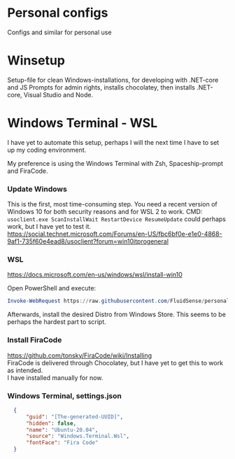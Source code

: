 # Personal configs
Configs and similar for personal use


# Winsetup
Setup-file for clean Windows-installations, for developing with .NET-core and JS
Prompts for admin rights, installs chocolatey, then installs .NET-core, Visual Studio and Node.

# Windows Terminal - WSL 
I have yet to automate this setup, perhaps I will the next time I have to set up my coding environment.

My preference is using the Windows Terminal with Zsh, Spaceship-prompt and FiraCode.

### Update Windows
This is the first, most time-consuming step. You need a recent version of Windows 10 for both security reasons and for WSL 2 to work.
CMD: `usoclient.exe ScanInstallWait RestartDevice ResumeUpdate` could perhaps work, but I have yet to test it.
https://social.technet.microsoft.com/Forums/en-US/fbc6bf0e-e1e0-4868-9af1-735f60e4ead8/usoclient?forum=win10itprogeneral


### WSL
https://docs.microsoft.com/en-us/windows/wsl/install-win10  

Open PowerShell and execute:
```powershell
Invoke-WebRequest https://raw.githubusercontent.com/FluidSense/personal-configs/master/wsl.ps1 -UseBasicParsing | Invoke-Expression

```

Afterwards, install the desired Distro from Windows Store. This seems to be perhaps the hardest part to script.

### Install FiraCode
https://github.com/tonsky/FiraCode/wiki/Installing  
FiraCode is delivered through Chocolatey, but I have yet to get this to work as intended.  
I have installed manually for now.  

### Windows Terminal, settings.json
```json
  {
      "guid": "[The-generated-UUID]",
      "hidden": false,
      "name": "Ubuntu-20.04",
      "source": "Windows.Terminal.Wsl",
      "fontFace": "Fira Code"
  }
```
